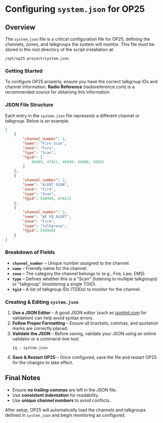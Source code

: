 # Configuring `system.json` for OP25

## Overview
The `system.json` file is a critical configuration file for OP25, defining the channels, zones, and talkgroups the system will monitor. This file must be stored in the root directory of the script installation at:
```
/opt/op25-project/system.json
```

### Getting Started
To configure OP25 properly, ensure you have the correct talkgroup IDs and channel information. **Radio Reference** (radioreference.com) is a recommended source for obtaining this information.

### JSON File Structure
Each entry in the `system.json` file represents a different channel or talkgroup. Below is an example:

```json
[
    {
        "channel_number": 1,
        "name": "Fire Scan",
        "zone": "Fire",
        "type": "Scan",
        "tgid": [
            46949, 47021, 46940, 46800, 46801
        ]
    },
    {
        "channel_number": 2,
        "name": "ALERT SCAN",
        "zone": "Fire",
        "type": "Scan",
        "tgid": [46949, 47021]
    },
    {
        "channel_number": 3,
        "name": "WC FD ALERT",
        "zone": "Fire",
        "type": "talkgroup",
        "tgid": [46949]
    }
]
```

### Breakdown of Fields
- **`channel_number`** – Unique number assigned to the channel.
- **`name`** – Friendly name for the channel.
- **`zone`** – The category the channel belongs to (e.g., Fire, Law, EMS).
- **`type`** – Defines whether this is a "Scan" (listening to multiple talkgroups) or "talkgroup" (monitoring a single TGID).
- **`tgid`** – A list of talkgroup IDs (TGIDs) to monitor for the channel.

### Creating & Editing `system.json`
1. **Use a JSON Editor** – A good JSON editor (such as [jsonlint.com](https://jsonlint.com) for validation) can help avoid syntax errors.
2. **Follow Proper Formatting** – Ensure all brackets, commas, and quotation marks are correctly placed.
3. **Validate the JSON** – Before saving, validate your JSON using an online validator or a command-line tool:
   ```bash
   jq . system.json
   ```
4. **Save & Restart OP25** – Once configured, save the file and restart OP25 for the changes to take effect.

## Final Notes
- Ensure **no trailing commas** are left in the JSON file.
- Use **consistent indentation** for readability.
- Use **unique channel numbers** to avoid conflicts.

After setup, OP25 will automatically load the channels and talkgroups defined in `system.json` and begin monitoring as configured.